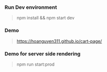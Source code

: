 ### Run Dev environment
> npm install && npm start dev

### Demo
> https://hoanguyen311.github.io/cart-page/

### Demo for server side rendering
> npm run start:prod
